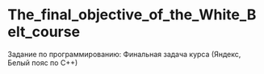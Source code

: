 # The_final_objective_of_the_White_Belt_course
Задание по программированию: Финальная задача курса (Яндекс, Белый пояс по С++)

